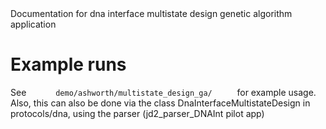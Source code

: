 <!-- --- title: Multistate Design Ga -->Documentation for dna interface multistate design genetic algorithm application

Example runs
============

See `       demo/ashworth/multistate_design_ga/      ` for example usage. Also, this can also be done via the class DnaInterfaceMultistateDesign in protocols/dna, using the parser (jd2\_parser\_DNAInt pilot app)

